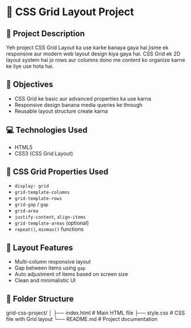 # 🧱 CSS Grid Layout Project

## 📌 Project Description
Yeh project CSS Grid Layout ka use karke banaya gaya hai jisme ek responsive aur modern web layout design kiya gaya hai. CSS Grid ek 2D layout system hai jo rows aur columns dono me content ko organize karne ke liye use hota hai.

## 🎯 Objectives
- CSS Grid ke basic aur advanced properties ka use karna
- Responsive design banana media queries ke through
- Reusable layout structure create karna

## 💻 Technologies Used
- HTML5
- CSS3 (CSS Grid Layout)

## 🔧 CSS Grid Properties Used
- `display: grid`
- `grid-template-columns`
- `grid-template-rows`
- `grid-gap` / `gap`
- `grid-area`
- `justify-content`, `align-items`
- `grid-template-areas` (optional)
- `repeat()`, `minmax()` functions

## 🧩 Layout Features
- Multi-column responsive layout
- Gap between items using `gap`
- Auto adjustment of items based on screen size
- Clean and minimalistic UI

## 📁 Folder Structure
grid-css-project/
│
├── index.html # Main HTML file
├── style.css # CSS file with Grid layout
└── README.md # Project documentation